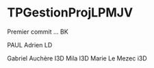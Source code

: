 # TPGestionProjLPMJV
Premier commit ... BK


PAUL Adrien LD


Gabriel Auchère I3D
Mila I3D
Marie Le Mezec i3D


